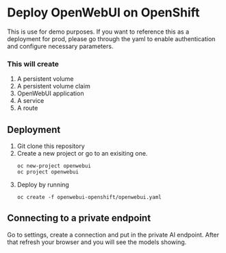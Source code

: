 # Deploy OpenWebUI on OpenShift
This is use for demo purposes. If you want to reference this as a deployment for prod, please go through the yaml to enable authentication and configure necessary parameters.

### This will create
1. A persistent volume
1. A persistent volume claim
1. OpenWebUI application
1. A service
1. A route

## Deployment
1. Git clone this repository
1. Create a new project or go to an exisiting one.
    ```shell
    oc new-project openwebui
    oc project openwebui
    ```
1. Deploy by running
    ```shell
    oc create -f openwebui-openshift/openwebui.yaml
    ```

## Connecting to a private endpoint

Go to settings, create a connection and put in the private AI endpoint. After that refresh your browser and you will see the models showing.
